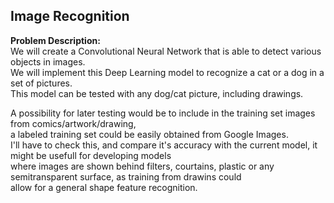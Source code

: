 ## Image Recognition

**Problem Description:**<br>
We will create a Convolutional Neural Network that is able to detect various objects in images.<br> 
We will implement this Deep Learning model to recognize a cat or a dog in a set of pictures.<br>
This model can be tested with any dog/cat picture, including drawings.

A possibility for later testing would be to include in the training set images from comics/artwork/drawing, <br>
a labeled training set could be easily obtained from Google Images. <br>
I'll have to check this, and compare it's accuracy with the current model, it might be usefull for developing models<br>
where images are shown behind filters, courtains, plastic or any semitransparent surface, as training from drawins could<br>
allow for a general shape feature recognition.
